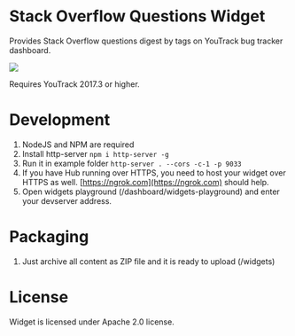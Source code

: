 # Stack Overflow Questions Widget

Provides Stack Overflow questions digest by tags on YouTrack bug tracker dashboard.

![](https://raw.githubusercontent.com/jk1/youtrack-so-widget/master/widget.png)

Requires YouTrack 2017.3 or higher. 

# Development

1. NodeJS and NPM are required
2. Install http-server `npm i http-server -g`
3. Run it in example folder `http-server . --cors -c-1 -p 9033`
4. If you have Hub running over HTTPS, you need to host your widget over HTTPS as well. 
[https://ngrok.com](https://ngrok.com) should help.
5. Open widgets playground (/dashboard/widgets-playground) and enter your devserver address.

# Packaging

1. Just archive all content as ZIP file and it is ready to upload (/widgets)

# License

Widget is licensed under Apache 2.0 license.
